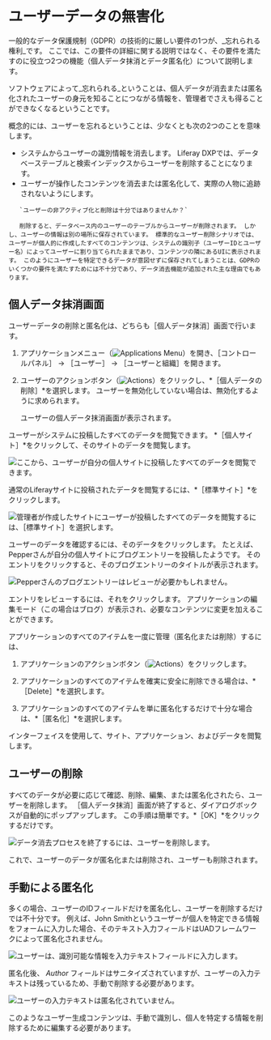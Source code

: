 # ユーザーデータの無害化

一般的なデータ保護規制（GDPR）の技術的に厳しい要件の1つが、_忘れられる権利_です。 ここでは、この要件の詳細に関する説明ではなく、その要件を満たすのに役立つ2つの機能（個人データ抹消とデータ匿名化）について説明します。

ソフトウェアによって_忘れられる_ということは、個人データが消去または匿名化されたユーザーの身元を知ることにつながる情報を、管理者でさえも得ることができなくなるということです。

概念的には、ユーザーを忘れるということは、少なくとも次の2つのことを意味します。

* システムからユーザーの識別情報を消去します。 Liferay DXPでは、データベーステーブルと検索インデックスからユーザーを削除することになります。
* ユーザーが操作したコンテンツを消去または匿名化して、実際の人物に追跡されないようにします。

``` tip::
   `ユーザーの非アクティブ化と削除は十分ではありませんか？`

   削除すると、データベース内のユーザーのテーブルからユーザーが削除されます。 しかし、ユーザーの情報は別の場所に保存されています。 標準的なユーザー削除シナリオでは、ユーザーが個人的に作成したすべてのコンテンツは、システムの識別子（ユーザーIDとユーザー名）によってユーザーに割り当てられたままであり、コンテンツの隣にあるUIに表示されます。 このようにユーザーを特定できるデータが意図せずに保存されてしまうことは、GDPRのいくつかの要件を満たすためには不十分であり、データ消去機能が追加された主な理由でもあります。
```

## 個人データ抹消画面

ユーザーデータの削除と匿名化は、どちらも［個人データ抹消］画面で行います。

1. アプリケーションメニュー（![Applications Menu](../../images/icon-applications-menu.png)）を開き、［コントロールパネル］ &rarr; ［ユーザー］ &rarr; ［ユーザーと組織］を開きます。

1. ユーザーのアクションボタン（![Actions](../../images/icon-actions.png)）をクリックし、*［個人データの削除］*を選択します。 ユーザーを無効化していない場合は、無効化するように求められます。

   ユーザーの個人データ抹消画面が表示されます。

ユーザーがシステムに投稿したすべてのデータを閲覧できます。 *［個人サイト］*をクリックして、そのサイトのデータを閲覧します。

![ここから、ユーザーが自分の個人サイトに投稿したすべてのデータを閲覧できます。](./sanitizing-user-data/images/01.png)

通常のLiferayサイトに投稿されたデータを閲覧するには、*［標準サイト］*をクリックします。

![管理者が作成したサイトにユーザーが投稿したすべてのデータを閲覧するには、［標準サイト］を選択します。](./sanitizing-user-data/images/02.png)

ユーザーのデータを確認するには、そのデータをクリックします。 たとえば、Pepperさんが自分の個人サイトにブログエントリーを投稿したようです。 そのエントリをクリックすると、そのブログエントリーのタイトルが表示されます。

![Pepperさんのブログエントリーはレビューが必要かもしれません。](./sanitizing-user-data/images/03.png)

エントリをレビューするには、それをクリックします。 アプリケーションの編集モード（この場合はブログ）が表示され、必要なコンテンツに変更を加えることができます。

アプリケーションのすべてのアイテムを一度に管理（匿名化または削除）するには、

1. アプリケーションのアクションボタン（![Actions](../../images/icon-actions.png)）をクリックします。

1. アプリケーションのすべてのアイテムを確実に安全に削除できる場合は、*［Delete］*を選択します。

1. アプリケーションのすべてのアイテムを単に匿名化するだけで十分な場合は、*［匿名化］*を選択します。

インターフェイスを使用して、サイト、アプリケーション、およびデータを閲覧します。

## ユーザーの削除

すべてのデータが必要に応じて確認、削除、編集、または匿名化されたら、ユーザーを削除します。 ［個人データ抹消］画面が終了すると、ダイアログボックスが自動的にポップアップします。 この手順は簡単です。*［OK］*をクリックするだけです。

![データ消去プロセスを終了するには、ユーザーを削除します。](./sanitizing-user-data/images/04.png)

これで、ユーザーのデータが匿名化または削除され、ユーザーも削除されます。

## 手動による匿名化

多くの場合、ユーザーのIDフィールドだけを匿名化し、ユーザーを削除するだけでは不十分です。 例えば、John Smithというユーザーが個人を特定できる情報をフォームに入力した場合、そのテキスト入力フィールドはUADフレームワークによって匿名化されません。

![ユーザーは、識別可能な情報を入力テキストフィールドに入力します。](./sanitizing-user-data/images/05.png)

匿名化後、 *Author* フィールドはサニタイズされていますが、ユーザーの入力テキストは残っているため、手動で削除する必要があります。

![ユーザーの入力テキストは匿名化されていません。](./sanitizing-user-data/images/06.png)

このようなユーザー生成コンテンツは、手動で識別し、個人を特定する情報を削除するために編集する必要があります。